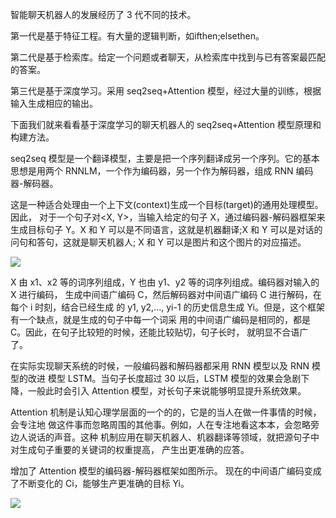 智能聊天机器人的发展经历了 3 代不同的技术。 

第一代是基于特征工程。有大量的逻辑判断，如ifthen;elsethen。 

第二代是基于检索库。给定一个问题或者聊天，从检索库中找到与已有答案最匹配的答案。 

第三代是基于深度学习。采用 seq2seq+Attention 模型，经过大量的训练，根据输入生成相应的输出。

下面我们就来看看基于深度学习的聊天机器人的 seq2seq+Attention 模型原理和构建方法。

seq2seq 模型是一个翻译模型，主要是把一个序列翻译成另一个序列。它的基本思想是用两个 RNNLM，一个作为编码器，另一个作为解码器，组成 RNN 编码器-解码器。

这是一种适合处理由一个上下文(context)生成一个目标(target)的通用处理模型。因此， 对于一个句子对<X, Y>，当输入给定的句子 X，通过编码器-解码器框架来生成目标句子 Y。X 和 Y 可以是不同语言，这就是机器翻译;X 和 Y 可以是对话的问句和答句，这就是聊天机器人; X 和 Y 可以是图片和这个图片的对应描述。

![](https://ws4.sinaimg.cn/large/006tKfTcly1g0z96derqnj313c0b8t9p.jpg)



X 由 x1、x2 等的词序列组成，Y 也由 y1、y2 等的词序列组成。编码器对输入的 X 进行编码， 生成中间语广编码 C，然后解码器对中间语广编码 C 进行解码，在每个 i 时刻，结合已经生成 的 y1, y2,..., yi-1 的历史信息生成 Yi。但是，这个框架有一个缺点，就是生成的句子中每一个词采 用的中间语广编码是相同的，都是 C。因此，在句子比较短的时候，还能比较贴切，句子长时， 就明显不合语广了。 

在实际实现聊天系统的时候，一般编码器和解码器都采用 RNN 模型以及 RNN 模型的改进 模型 LSTM。当句子长度超过 30 以后，LSTM 模型的效果会急剧下降，一般此时会引入 Attention 模型，对长句子来说能够明显提升系统效果。 

Attention 机制是认知心理学层面的一个的的，它是的当人在做一件事情的时候，会专注地 做这件事而忽略周围的其他事。例如，人在专注地看这本本，会忽略旁边人说话的声音。这种 机制应用在聊天机器人、机器翻译等领域，就把源句子中对生成句子重要的关键词的权重提高， 产生出更准确的应答。 

增加了 Attention 模型的编码器-解码器框架如图所示。
现在的中间语广编码变成了不断变化的 Ci，能够生产更准确的目标 Yi。

![](https://ws4.sinaimg.cn/large/006tKfTcly1g0z96derqnj313c0b8t9p.jpg)